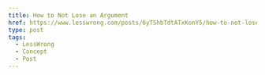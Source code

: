 ```yaml
---
title: How to Not Lose an Argument
href: https://www.lesswrong.com/posts/6yTShbTdtATxKonY5/how-to-not-lose-an-argument
type: post
tags:
  - LessWrong
  - Concept
  - Post
---
```


